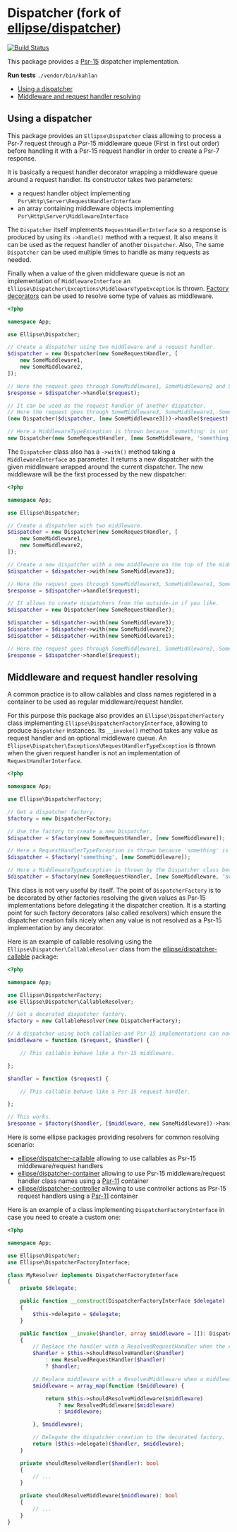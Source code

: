 # Dispatcher (fork of [ellipse/dispatcher](https://github.com/ellipsephp/dispatcher))

[![Build Status](https://travis-ci.com/MarcFaussurier/dispatcher.svg?branch=master)](https://travis-ci.org/MarcFaussurier/dispatcher)

This package provides a [Psr-15](https://www.php-fig.org/psr/psr-15/) dispatcher implementation.

**Run tests** `./vendor/bin/kahlan`

- [Using a dispatcher](#using-a-dispatcher)
- [Middleware and request handler resolving](#middleware-and-request-handler-resolving)

## Using a dispatcher

This package provides an `Ellipse\Dispatcher` class allowing to process a Psr-7 request through a Psr-15 middleware queue (First in first out order) before handling it with a Psr-15 request handler in order to create a Psr-7 response.

It is basically a request handler decorator wrapping a middleware queue around a request handler. Its constructor takes two parameters:

- a request handler object implementing `Psr\Http\Server\RequestHandlerInterface`
- an array containing middleware objects implementing `Psr\Http\Server\MiddlewareInterface`

The `Dispatcher` itself implements `RequestHandlerInterface` so a response is produced by using its `->handle()` method with a request. It also means it can be used as the request handler of another `Dispatcher`. Also, The same `Dispatcher` can be used multiple times to handle as many requests as needed.

Finally when a value of the given middleware queue is not an implementation of `MiddlewareInterface` an `Ellipse\Dispatcher\Exceptions\MiddlewareTypeException` is thrown. [Factory decorators](#middleware-and-request-handler-resolving) can be used to resolve some type of values as middleware.

```php
<?php

namespace App;

use Ellipse\Dispatcher;

// Create a dispatcher using two middleware and a request handler.
$dispatcher = new Dispatcher(new SomeRequestHandler, [
    new SomeMiddleware1,
    new SomeMiddleware2,
]);

// Here the request goes through SomeMiddleware1, SomeMiddleware2 and SomeRequestHandler.
$response = $dispatcher->handle($request);

// It can be used as the request handler of another dispatcher.
// Here the request goes through SomeMiddleware3, SomeMiddleware1, SomeMiddleware2 and SomeRequestHandler
(new Dispatcher($dispatcher, [new SomeMiddleware3]))->handle($request);

// Here a MiddlewareTypeException is thrown because 'something' is not a Psr-15 middleware.
new Dispatcher(new SomeRequestHandler, [new SomeMiddleware, 'something']);
```

The `Dispatcher` class also has a `->with()` method taking a `MiddlewareInterface` as parameter. It returns a new dispatcher with the given middleware wrapped around the current dispatcher. The new middleware will be the first processed by the new dispatcher:

```php
<?php

namespace App;

use Ellipse\Dispatcher;

// Create a dispatcher with two middleware.
$dispatcher = new Dispatcher(new SomeRequestHandler, [
    new SomeMiddleware1,
    new SomeMiddleware2,
]);

// Create a new dispatcher with a new middleware on the top of the middleware queue.
$dispatcher = $dispatcher->with(new SomeMiddleware3);

// Here the request goes through SomeMiddleware3, SomeMiddleware1, SomeMiddleware2 and SomeRequestHandler.
$response = $dispatcher->handle($request);

// It allows to create dispatchers from the outside-in if you like.
$dispatcher = new Dispatcher(new SomeRequestHandler);

$dispatcher = $dispatcher->with(new SomeMiddleware3);
$dispatcher = $dispatcher->with(new SomeMiddleware2);
$dispatcher = $dispatcher->with(new SomeMiddleware1);

// Here the request goes through SomeMiddleware1, SomeMiddleware2, SomeMiddleware3 and SomeRequestHandler.
$response = $dispatcher->handle($request);
```

## Middleware and request handler resolving

A common practice is to allow callables and class names registered in a container to be used as regular middleware/request handler.

For this purpose this package also provides an `Ellipse\DispatcherFactory` class implementing `Ellipse\DispatcherFactoryInterface`, allowing to produce `Dispatcher` instances. Its `__invoke()` method takes any value as request handler and an optional middleware queue. An `Ellipse\Dispatcher\Exceptions\RequestHandlerTypeException` is thrown when the given request handler is not an implementation of `RequestHandlerInterface`.

```php
<?php

namespace App;

use Ellipse\DispatcherFactory;

// Get a dispatcher factory.
$factory = new DispatcherFactory;

// Use the factory to create a new Dispatcher.
$dispatcher = $factory(new SomeRequestHandler, [new SomeMiddleware]);

// Here a RequestHandlerTypeException is thrown because 'something' is not a Psr-15 request handler.
$dispatcher = $factory('something', [new SomeMiddleware]);

// Here a MiddlewareTypeException is thrown by the Dispatcher class because 'something' is not a Psr-15 middleware.
$dispatcher = $factory(new SomeRequestHandler, [new SomeMiddleware, 'something']);
```

This class is not very useful by itself. The point of `DispatcherFactory` is to be decorated by other factories resolving the given values as Psr-15 implementations before delegating it the dispatcher creation. It is a starting point for such factory decorators (also called resolvers) which ensure the dispatcher creation fails nicely when any value is not resolved as a Psr-15 implementation by any decorator.

Here is an example of callable resolving using the `Ellipse\Dispatcher\CallableResolver` class from the [ellipse/dispatcher-callable](https://github.com/ellipsephp/dispatcher-callable) package:

```php
<?php

namespace App;

use Ellipse\DispatcherFactory;
use Ellipse\Dispatcher\CallableResolver;

// Get a decorated dispatcher factory.
$factory = new CallableResolver(new DispatcherFactory);

// A dispatcher using both callables and Psr-15 implementations can now be created.
$middleware = function ($request, $handler) {

    // This callable behave like a Psr-15 middleware.

};

$handler = function ($request) {

    // This callable behave like a Psr-15 request handler.

};

// This works.
$response = $factory($handler, [$middleware, new SomeMiddleware])->handle($request);
```

Here is some ellipse packages providing resolvers for common resolving scenario:

- [ellipse/dispatcher-callable](https://github.com/ellipsephp/dispatcher-callable) allowing to use callables as Psr-15 middleware/request handlers
- [ellipse/dispatcher-container](https://github.com/ellipsephp/dispatcher-container) allowing to use Psr-15 middleware/request handler class names using a [Psr-11](https://www.php-fig.org/psr/psr-11/) container
- [ellipse/dispatcher-controller](https://github.com/ellipsephp/dispatcher-controller) allowing to use controller actions as Psr-15 request handlers using a [Psr-11](https://www.php-fig.org/psr/psr-11/) container

Here is an example of a class implementing `DispatcherFactoryInterface` in case you need to create a custom one:

```php
<?php

namespace App;

use Ellipse\Dispatcher;
use Ellipse\DispatcherFactoryInterface;

class MyResolver implements DispatcherFactoryInterface
{
    private $delegate;

    public function __construct(DispatcherFactoryInterface $delegate)
    {
        $this->delegate = $delegate;
    }

    public function __invoke($handler, array $middleware = []): Dispatcher
    {
        // Replace the handler with a ResolvedRequestHandler when the request handler should be resolved.
        $handler = $this->shouldResolveHandler($handler)
            : new ResolvedRequestHandler($handler)
            ? $handler;

        // Replace middleware with a ResolvedMiddleware when a middleware should be resolved.
        $middleware = array_map(function ($middleware) {

            return $this->shouldResolveMiddleware($middleware)
                ? new ResolvedMiddleware($middleware)
                : $middleware;

        }, $middleware);

        // Delegate the dispatcher creation to the decorated factory.
        return ($this->delegate)($handler, $middleware);
    }

    private shouldResolveHandler($handler): bool
    {
        // ...
    }

    private shouldResolveMiddleware($middleware): bool
    {
        // ...
    }
}
```
